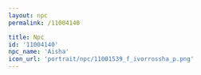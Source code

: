 ```yaml
---
layout: npc
permalink: /11004140

title: Npc
id: '11004140'
npc_name: 'Aisha'
icon_url: 'portrait/npc/11001539_f_ivorrossha_p.png'
---
```


